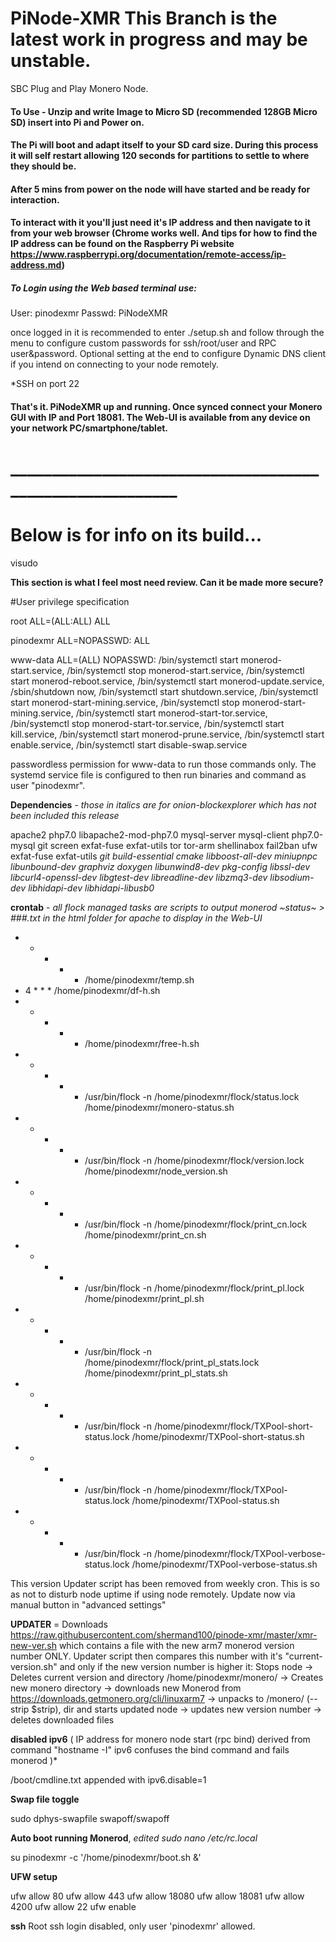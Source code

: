 # PiNode-XMR This Branch is the latest work in progress and may be unstable.
SBC Plug and Play Monero Node.

#### To Use - Unzip and write Image to Micro SD (recommended 128GB Micro SD) insert into Pi and Power on.
#### The Pi will boot and adapt itself to your SD card size. During this process it will self restart allowing 120 seconds for partitions to settle to where they should be.

#### After 5 mins from power on the node will have started and be ready for interaction.

#### To interact with it you'll just need it's IP address and then navigate to it from your web browser (Chrome works well. And tips for how to find the IP address can be found on the Raspberry Pi website https://www.raspberrypi.org/documentation/remote-access/ip-address.md)

##### To Login using the Web based terminal use:
User: pinodexmr
Passwd: PiNodeXMR

once logged in it is recommended to enter    ./setup.sh    and follow through the menu to configure custom passwords for ssh/root/user and RPC user&password. Optional setting at the end to configure Dynamic DNS client if you intend on connecting to your node remotely.

*SSH on port 22

#### That's it. PiNodeXMR up and running. Once synced connect your Monero GUI with IP and Port 18081. The Web-UI is available from any device on your network PC/smartphone/tablet.

# _________________________________________________________


# Below is for info on its build...

visudo

**This section is what I feel most need review. Can it be made more secure?**

#User privilege specification

root	ALL=(ALL:ALL) ALL

pinodexmr ALL=NOPASSWD: ALL

www-data ALL=(ALL) NOPASSWD: /bin/systemctl start monerod-start.service, /bin/systemctl stop monerod-start.service, /bin/systemctl start monerod-reboot.service, /bin/systemctl start monerod-update.service, /sbin/shutdown now, /bin/systemctl start shutdown.service, /bin/systemctl start monerod-start-mining.service, /bin/systemctl stop monerod-start-mining.service, /bin/systemctl start monerod-start-tor.service, /bin/systemctl stop monerod-start-tor.service, /bin/systemctl start kill.service, /bin/systemctl start monerod-prune.service, /bin/systemctl start enable.service, /bin/systemctl start disable-swap.service

passwordless permission for www-data to run those commands only. The systemd service file is configured to then run binaries and command as user "pinodexmr".


**Dependencies** - *those in italics are for onion-blockexplorer which has not been included this release*

apache2 php7.0 libapache2-mod-php7.0 mysql-server mysql-client php7.0-mysql git screen exfat-fuse exfat-utils tor tor-arm shellinabox fail2ban ufw exfat-fuse exfat-utils *git build-essential cmake libboost-all-dev miniupnpc libunbound-dev graphviz doxygen libunwind8-dev pkg-config libssl-dev libcurl4-openssl-dev libgtest-dev libreadline-dev libzmq3-dev libsodium-dev libhidapi-dev libhidapi-libusb0*

**crontab** - *all flock managed tasks are scripts to output monerod ~status~ > ###.txt in the html folder for apache to display in the Web-UI*


* * * * * /home/pinodexmr/temp.sh
* 4 * * * /home/pinodexmr/df-h.sh
* * * * * /home/pinodexmr/free-h.sh
* * * * * /usr/bin/flock -n /home/pinodexmr/flock/status.lock /home/pinodexmr/monero-status.sh
* * * * * /usr/bin/flock -n /home/pinodexmr/flock/version.lock /home/pinodexmr/node_version.sh
* * * * * /usr/bin/flock -n /home/pinodexmr/flock/print_cn.lock /home/pinodexmr/print_cn.sh
* * * * * /usr/bin/flock -n /home/pinodexmr/flock/print_pl.lock /home/pinodexmr/print_pl.sh
* * * * * /usr/bin/flock -n /home/pinodexmr/flock/print_pl_stats.lock /home/pinodexmr/print_pl_stats.sh
* * * * * /usr/bin/flock -n /home/pinodexmr/flock/TXPool-short-status.lock /home/pinodexmr/TXPool-short-status.sh
* * * * * /usr/bin/flock -n /home/pinodexmr/flock/TXPool-status.lock /home/pinodexmr/TXPool-status.sh
* * * * * /usr/bin/flock -n /home/pinodexmr/flock/TXPool-verbose-status.lock /home/pinodexmr/TXPool-verbose-status.sh

This version Updater script has been removed from weekly cron. This is so as not to disturb node uptime if using node remotely. Update now via manual button in "advanced settings"

**UPDATER** = Downloads https://raw.githubusercontent.com/shermand100/pinode-xmr/master/xmr-new-ver.sh which contains a file with the new arm7 monerod version number ONLY.
Updater script then compares this number with it's "current-version.sh" and only if the new version number is higher it:
Stops node -> Deletes current version and directory /home/pinodexmr/monero/ -> Creates new monero directory -> downloads new Monerod from https://downloads.getmonero.org/cli/linuxarm7 -> unpacks to /monero/ (--strip $strip), dir and starts updated node -> updates new version number -> deletes downloaded files


**disabled ipv6** ( IP address for monero node start (rpc bind) derived from command "hostname -I" ipv6 confuses the bind command and fails monerod )*

/boot/cmdline.txt appended with ipv6.disable=1

**Swap file toggle**

sudo dphys-swapfile swapoff/swapoff

**Auto boot running Monerod**, *edited  sudo nano /etc/rc.local*

su pinodexmr -c '/home/pinodexmr/boot.sh &'

**UFW setup**

ufw allow 80
ufw allow 443
ufw allow 18080
ufw allow 18081
ufw allow 4200
ufw allow 22
ufw enable

**ssh**
Root ssh login disabled, only user 'pinodexmr' allowed.

